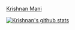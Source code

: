 [Krishnan Mani](http://krishnanm.com)

[![Krishnan's github stats](https://github-readme-stats.vercel.app/api?username=krishnan-mani)](https://github.com/anuraghazra/github-readme-stats)
